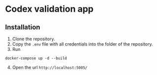 # Codex validation app

## Installation

1. Clone the repository.
2. Copy the `.env` file with all credentials into the folder of the repository.
3. Run

```
docker-compose up -d --build
```

4. Open the url `http://localhost:5005/`
